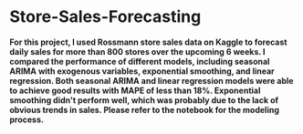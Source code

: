# Store-Sales-Forecasting
**For this project, I used Rossmann store sales data on Kaggle to forecast daily sales for more than 800 stores over the upcoming 6 weeks. I compared the performance of different models, including seasonal ARIMA with exogenous variables, exponential smoothing, and linear regression. Both seasonal ARIMA and linear regression models were able to achieve good results with MAPE of less than 18%. Exponential smoothing didn't perform well, which was probably due to the lack of obvious trends in sales. Please refer to the notebook for the modeling process.**
